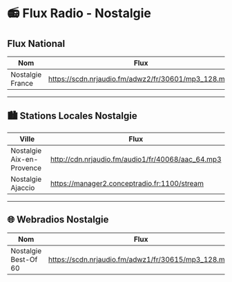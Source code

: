 # 📻 Flux Radio - Nostalgie



## Flux National

| Nom               | Flux                                       
|-------------------|--------------------------------------------
| Nostalgie France  | https://scdn.nrjaudio.fm/adwz2/fr/30601/mp3_128.mp3

---

## 🏙️ Stations Locales Nostalgie

| Ville                          | Flux                                                                 
|--------------------------------|----------------------------------------------------------------------
| Nostalgie Aix-en-Provence      | http://cdn.nrjaudio.fm/audio1/fr/40068/aac_64.mp3
| Nostalgie Ajaccio              | https://manager2.conceptradio.fr:1100/stream

---

## 🌐 Webradios Nostalgie 

| Nom                          | Flux                                                                 
|------------------------------|----------------------------------------------------------------------
| Nostalgie Best-Of 60         | https://scdn.nrjaudio.fm/adwz1/fr/30615/mp3_128.mp3
